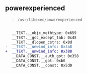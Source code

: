 ## powerexperienced

> `/usr/libexec/powerexperienced`

```diff

   __TEXT.__objc_methtype: 0x659
   __TEXT.__gcc_except_tab: 0x48
   __TEXT.__dlopen_cstrs: 0x8d
-  __TEXT.__unwind_info: 0x3a8
+  __TEXT.__unwind_info: 0x388
   __DATA_CONST.__auth_got: 0x358
   __DATA_CONST.__got: 0xb0
   __DATA_CONST.__const: 0x5d0

```

